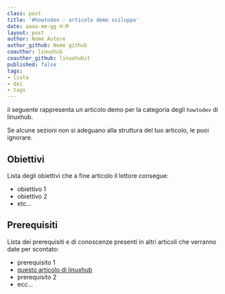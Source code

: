 ```yaml
---
class: post
title: '#howtodev - articolo demo sviluppo' 
date: aaaa-mm-gg H:M
layout: post 
author: Nome Autore
author_github: Nome github 
coauthor: linuxhub
coauthor_github: linuxhubit
published: false
tags: 
- lista 
- dei 
- tags 
---
```




il seguente rappresenta un articolo demo per la categoria degli `howtodev` di linuxhub. 

Se alcune sezioni non si adeguano alla struttura del tuo articolo, le puoi ignorare.



## Obiettivi

Lista degli obiettivi che a fine articolo il lettore consegue:

- obiettivo 1
- obiettivo 2
- etc...



## Prerequisiti 

Lista dei prerequisiti e di conoscenze presenti in altri articoli che verranno date per scontato: 

- prerequisito 1
- [questo articolo di linuxhub](https://linuxhub.it/)
- prerequisito 2
- ecc...



 



